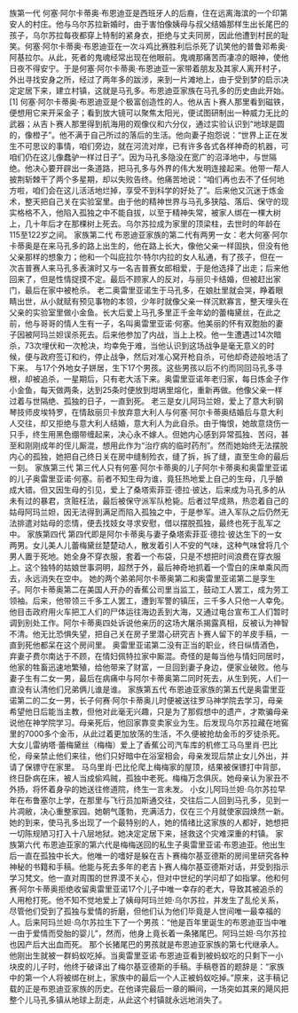 族第一代
何塞·阿尔卡蒂奥·布恩迪亚是西班牙人的后裔，住在远离海滨的一个印第安人的村庄。他与乌尔苏拉新婚时，由于害怕像姨母与叔父结婚那样生出长尾巴的孩子，乌尔苏拉每夜都穿上特制的紧身衣，拒绝与丈夫同房，因此他遭到村民的耻笑。何塞·阿尔卡蒂奥·布恩迪亚在一次斗鸡比赛胜利后杀死了讥笑他的普鲁邓希奥·阿基拉尔。从此，死者的鬼魂经常出现在他眼前。鬼魂那痛苦而凄凉的眼神，使他日夜不得安宁。于是何塞·阿尔卡蒂奥·布恩迪亚一家带着朋友及其家人离开村子，外出寻找安身之所，经过了两年多的跋涉，来到一片滩地上，由于受到梦的启示决定定居下来，建立村镇，这就是马孔多。布恩迪亚家族在马孔多的历史由此开始。 [1]  何塞·阿尔卡蒂奥·布恩迪亚是个极富创造性的人。他从吉卜赛人那里看到磁铁，便想用它来开采金子；看到放大镜可以聚焦太阳光，便试图研制出一种威力无比的武器；从吉卜赛人那里得到航海用的观像仪和六分仪，通过实验认识到“地球是圆的，像橙子”。他不满于自己所过的落后的生活。他向妻子抱怨说：“世界上正在发生不可思议的事情，咱们旁边，就在河流对岸，已有许多各式各样神奇的机器，可咱们仍在这儿像蠢驴一样过日子”。因为马孔多隐没在宽广的沼泽地中，与世隔绝。他决心要开辟出一条道路，把马孔多与外界的伟大发明连接起来。他带一帮人披荆斩棘干了两个多星期，却以失败告终。他痛苦地说：“咱们再也去不了任何地方啦，咱们会在这儿活活地烂掉，享受不到科学的好处了”。后来他又沉迷于炼金术，整天把自己关在实验室里。由于他的精神世界与马孔多狭隘、落后、保守的现实格格不入，他陷入孤独之中不能自拔，以至于精神失常，被家人绑在一棵大树上，几十年后才在那棵树上死去。乌尔苏拉成为家里的顶梁柱，去世时的年龄在115至122岁之间。
家族第二代
布恩迪亚家族的第二代有两男一女：老大何塞·阿尔卡蒂奥是在来马孔多的路上出生的，他在路上长大，像他父亲一样固执，但没有他父亲那样的想象力；他和一个叫庇拉尔·特尔内拉的女人私通，有了孩子，但在一次吉普赛人来马孔多表演时又与一名吉普赛女郎相爱，于是他选择了出走；后来他回来了，但是性情捉摸不定。最后不顾家人的反对，与丽贝卡结婚，但被赶出家门，最后在家中被枪杀。
老二奥雷里亚诺生于马孔多，在娘肚里就会哭，睁着眼睛出世，从小就赋有预见事物的本领，少年时就像父亲一样沉默寡言，整天埋头在父亲的实验室里做小金鱼。长大后爱上马孔多里正千金年幼的蕾梅黛丝，在此之前，他与哥哥的情人生有一子，名叫奥雷里亚诺·何塞。他美丽的怀有双胞胎的妻子因被阿玛兰妲误杀死去。后来他参加了内战，当上上校。他一生遭遇过14次暗杀，73次埋伏和一次枪决，均幸免于难，当他认识到这场战争是毫无意义的时候，便与政府签订和约，停止战争，然后对准心窝开枪自杀，可他却奇迹般地活了下来。 与17个外地女子姘居，生下17个男孩。这些男孩以后不约而同回马孔多寻根，却被追杀，一星期后，只有老大活下来。奥雷里亚诺年老归家，每日炼金子作小金鱼，每天做两条，达到25条时便放到坩埚里熔化，重新再做。他像父亲一样过着与世隔绝、孤独的日子，一直到死。
老三是女儿阿玛兰妲，爱上了意大利钢琴技师皮埃特罗，在情敌丽贝卡放弃意大利人与何塞·阿尔卡蒂奥结婚后与意大利人交往，却又拒绝与意大利人结婚，意大利人为此自杀。由于悔恨，她故意烧伤一只手，终生用黑色绷带缠起来，决心永不嫁人。但她内心感到异常孤独、苦闷，甚至和刚刚成年的侄儿厮混，想用此作为“治疗病的临时药剂”。然而她始终无法摆脱内心的孤独，她把自己终日关在房中缝制殓衣，缝了拆，拆了缝，直至生命的最后一刻。
家族第三代
第三代人只有何塞·阿尔卡蒂奥的儿子阿尔卡蒂奥和奥雷里亚诺的儿子奥雷里亚诺·何塞。前者不知生母为谁，竟狂热地爱上自己的生母，几乎酿成大错。但又因生母的引见，爱上了桑塔索菲亚·德拉·彼达，后来成为马孔多的从未有过的暴君，贪赃枉法，最后被保守派军队枪毙。后者过早成熟，热恋着自己的姑母阿玛兰妲，因无法得到满足而陷入孤独之中，于是参军。进入军队之后仍然无法排遣对姑母的恋情，便去找妓女寻求安慰，借以摆脱孤独，最终也死于乱军之中。
家族第四代
第四代即是阿尔卡蒂奥与妻子桑塔索菲亚·德拉·彼达生下的一女两男。女儿美人儿蕾梅黛丝楚楚动人，散发着引人不安的气味，这种气味曾将几个男人置于死地。她全身不穿衣服，套着一个布袋，只是不想把时间浪费在穿衣服上。这个独特的姑娘世事洞明，超然于外，最后神奇地抓着一个雪白的床单乘风而去，永远消失在空中。
她的两个弟弟阿尔卡蒂奥第二和奥雷里亚诺第二是孪生子。阿尔卡蒂奥第二在美国人开办的香蕉公司里当监工，鼓动工人罢工，成为劳工领袖。后来，他带领三千多工人罢工，遭到军警的镇压，三千多人只他一人幸免。他目击政府用火车把工人们的尸体运往海边丢到大海，又通过电台宣布工人们暂时调到别处工作。阿尔卡蒂奥四处诉说他亲历的这场大屠杀揭露真相，反被认为神智不清。他无比恐惧失望，把自己关在房子里潜心研究吉卜赛人留下的羊皮手稿，一直到死他都呆在这个房间里。
奥雷里亚诺第二没有正当的职业，终日纵情酒色，弃妻子费尔南达于不顾，在情妇佩特拉家中厮混。奇怪的是每当他与情妇同居时，他家的牲畜迅速地繁殖，给他带来了财富，一旦回到妻子身边，便家业破败。他与妻子生有二女一男，最后在病痛中与阿尔卡蒂奥第二同时死去，从生到死，人们一直没有认清他们兄弟俩儿谁是谁。
家族第五代
布恩迪亚家族的第五代是奥雷里亚诺第二的二女一男，长子何赛·阿尔卡蒂奥儿时便被送往罗马神学院去学习，母亲希望他日后能当主教，但他对此毫无兴趣，只是为了那假想中的遗产，才欺骗母亲说他在神学院学习。母亲死后，他回家靠变卖家业为生。后发现乌尔苏拉藏在地窖里的7000多个金币，从此过着更加放荡的生活，不久便被抢劫金币的歹徒杀死。
大女儿雷纳塔·蕾梅黛丝（梅梅）爱上了香蕉公司汽车库的机修工马乌里肖·巴比伦，母亲禁止他们来往，他们只好暗中在浴室相会，母亲发现后禁止女儿外出，并请了保镖守在家里。 马乌里肖·巴比伦爬上梅梅家的屋顶，结果被保镖打中背部，终日卧病在床，被人当成偷鸡贼，孤独中老死。梅梅万念俱灰。她母亲认为家丑不外扬，将怀着身孕的她送往修道院，终生一言未发。
小女儿阿玛兰妲·乌尔苏拉早年在布鲁塞尔上学，在那里与飞行员加斯通交往，交往后二人回到马孔多，见到一片凋敝，决心重整家园。她朝气蓬勃，充满活力，仅在三个月就使家园焕然一新。她的到来，使马孔多出现了一个最特别的人，她的情绪比这家族的人都好，她想把一切陈规陋习打入十八层地狱。她决定定居下来，拯救这个灾难深重的村镇。
家族第六代
布恩迪亚家的第六代是梅梅送回的私生子奥雷里亚诺·布恩迪亚。他出生后一直在孤独中长大。他唯一的嗜好是躲在吉卜赛梅尔基亚德斯的房间里研究各种神秘的书籍和手稿。他能与死去多年的老吉卜赛人梅尔基亚德斯对话，并受到指示学习梵文。他一直对周围的世界漠不关心，但对中世纪的学问却了如指掌。他和何赛·阿尔卡蒂奥拒绝收留奥雷里亚诺17个儿子中唯一幸存的老大，导致其被追杀的人用枪打死。他不知不觉地爱上了姨母阿玛兰妲·乌尔苏拉，并发生了乱伦关系，尽管他们受到了孤独与爱情的折磨，但他们认为他们毕竟是人世间唯一最幸福的人。后来阿玛兰妲·乌尔苏拉生下了一个男孩：“他是百年里诞生的布恩迪亚当中唯一由于爱情而受胎的婴儿”，然而，他身上竟长着一条猪尾巴。阿玛兰妲·乌尔苏拉也因产后大出血而死。
那个长猪尾巴的男孩就是布恩迪亚家族的第七代继承人。他刚出生就被一群蚂蚁吃掉。当奥雷里亚诺·布恩迪亚看到被蚂蚁吃的只剩下一小块皮的儿子时，他终于破译出了梅尔基亚德斯的手稿。手稿卷首的题辞是：“家族中的第一个人将被绑在树上，家族中的最后一个人正被蚂蚁吃掉。”原来，这手稿记载的正是布恩迪亚家族的历史。在他译完最后一章的瞬间，一场突如其来的飓风把整个儿马孔多镇从地球上刮走，从此这个村镇就永远地消失了。
